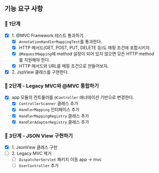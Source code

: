 ## 기능 요구 사항

### 🚀 1단계
- [x] 1\. @MVC Framework 테스트 통과하기
  - [x] `AnnotationHandlerMappingTest`를 통과한다.
  - [x] HTTP 메서드(GET, POST, PUT, DELETE 등)도 매핑 조건에 포함시키자.
  - [x] `@RequestMapping`에 method 설정이 되어 있지 않으면 모든 HTTP method를 지원해야 한다.
  - [x] HTTP 메서드와 URL를 매핑 조건으로 만들어보자.
- [x] 2\. JspView 클래스를 구현한다.

### 🚀 2단계 - Legacy MVC와 @MVC 통합하기
- [x] app 모듈의 컨트롤러를 `@Controller` 애너테이션 기반으로 변경한다.
  - [x] `ControllerScanner` 클래스 추가
  - [x] `HandlerMapping` 인터페이스 추가
  - [x] `HandlerMappingRegistry` 클래스 추가
  - [x] `HandlerAdapterRegistry` 클래스 추가

### 🚀 3단계 - JSON View 구현하기
- [x] 1\. JsonView 클래스 구현
- [ ] 2\. Legacy MVC 제거
  - [ ] `DispatcherServlet` 패키지 이동 app -> mvc
  - [ ] `UserController` 추가
